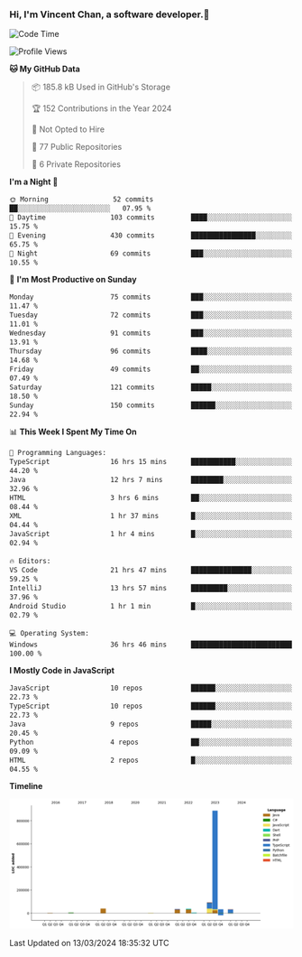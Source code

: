 ### Hi, I'm Vincent Chan, a software developer.👋

<!--
**hkvincent/hkvincent** is a ✨ _special_ ✨ repository because its `README.md` (this file) appears on your GitHub profile.

Here are some ideas to get you started:

- 🔭 I’m currently working on ...
- 🌱 I’m currently learning ...
- 👯 I’m looking to collaborate on ...
- 🤔 I’m looking for help with ...
- 💬 Ask me about ...
- 📫 How to reach me: ...
- 😄 Pronouns: ...
- ⚡ Fun fact: ...
-->
<!--START_SECTION:waka-->
![Code Time](http://img.shields.io/badge/Code%20Time-913%20hrs%2040%20mins-blue)

![Profile Views](http://img.shields.io/badge/Profile%20Views-1-blue)

**🐱 My GitHub Data** 

> 📦 185.8 kB Used in GitHub's Storage 
 > 
> 🏆 152 Contributions in the Year 2024
 > 
> 🚫 Not Opted to Hire
 > 
> 📜 77 Public Repositories 
 > 
> 🔑 6 Private Repositories 
 > 
**I'm a Night 🦉** 

```text
🌞 Morning                52 commits          ██░░░░░░░░░░░░░░░░░░░░░░░   07.95 % 
🌆 Daytime                103 commits         ████░░░░░░░░░░░░░░░░░░░░░   15.75 % 
🌃 Evening                430 commits         ████████████████░░░░░░░░░   65.75 % 
🌙 Night                  69 commits          ███░░░░░░░░░░░░░░░░░░░░░░   10.55 % 
```
📅 **I'm Most Productive on Sunday** 

```text
Monday                   75 commits          ███░░░░░░░░░░░░░░░░░░░░░░   11.47 % 
Tuesday                  72 commits          ███░░░░░░░░░░░░░░░░░░░░░░   11.01 % 
Wednesday                91 commits          ███░░░░░░░░░░░░░░░░░░░░░░   13.91 % 
Thursday                 96 commits          ████░░░░░░░░░░░░░░░░░░░░░   14.68 % 
Friday                   49 commits          ██░░░░░░░░░░░░░░░░░░░░░░░   07.49 % 
Saturday                 121 commits         █████░░░░░░░░░░░░░░░░░░░░   18.50 % 
Sunday                   150 commits         ██████░░░░░░░░░░░░░░░░░░░   22.94 % 
```


📊 **This Week I Spent My Time On** 

```text
💬 Programming Languages: 
TypeScript               16 hrs 15 mins      ███████████░░░░░░░░░░░░░░   44.20 % 
Java                     12 hrs 7 mins       ████████░░░░░░░░░░░░░░░░░   32.96 % 
HTML                     3 hrs 6 mins        ██░░░░░░░░░░░░░░░░░░░░░░░   08.44 % 
XML                      1 hr 37 mins        █░░░░░░░░░░░░░░░░░░░░░░░░   04.44 % 
JavaScript               1 hr 4 mins         █░░░░░░░░░░░░░░░░░░░░░░░░   02.94 % 

🔥 Editors: 
VS Code                  21 hrs 47 mins      ███████████████░░░░░░░░░░   59.25 % 
IntelliJ                 13 hrs 57 mins      █████████░░░░░░░░░░░░░░░░   37.96 % 
Android Studio           1 hr 1 min          █░░░░░░░░░░░░░░░░░░░░░░░░   02.79 % 

💻 Operating System: 
Windows                  36 hrs 46 mins      █████████████████████████   100.00 % 
```

**I Mostly Code in JavaScript** 

```text
JavaScript               10 repos            ██████░░░░░░░░░░░░░░░░░░░   22.73 % 
TypeScript               10 repos            ██████░░░░░░░░░░░░░░░░░░░   22.73 % 
Java                     9 repos             █████░░░░░░░░░░░░░░░░░░░░   20.45 % 
Python                   4 repos             ██░░░░░░░░░░░░░░░░░░░░░░░   09.09 % 
HTML                     2 repos             █░░░░░░░░░░░░░░░░░░░░░░░░   04.55 % 
```



**Timeline**

![Lines of Code chart](https://raw.githubusercontent.com/hkvincent/hkvincent/main/assets/bar_graph.png)


 Last Updated on 13/03/2024 18:35:32 UTC
<!--END_SECTION:waka-->
